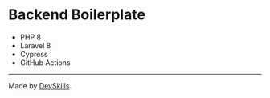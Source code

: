# Backend Boilerplate

- PHP 8
- Laravel 8
- Cypress
- GitHub Actions

---

Made by [DevSkills](https://devskills.co). 

